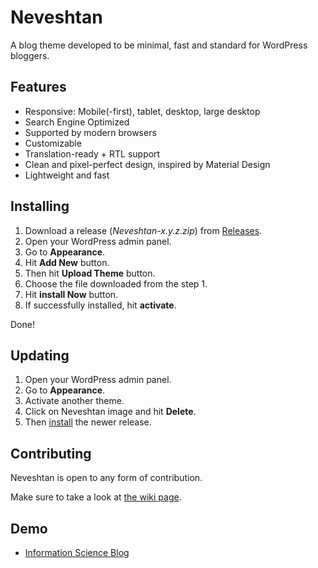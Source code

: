 # Neveshtan
A blog theme developed to be minimal, fast and standard for WordPress bloggers.

## Features
* Responsive: Mobile(-first), tablet, desktop, large desktop
* Search Engine Optimized
* Supported by modern browsers
* Customizable
* Translation-ready + RTL support
* Clean and pixel-perfect design, inspired by Material Design
* Lightweight and fast

## Installing
1. Download a release (_Neveshtan-x.y.z.zip_) from [Releases](https://github.com/eaoui/Neveshtan/releases).
2. Open your WordPress admin panel.
3. Go to **Appearance**.
4. Hit **Add New** button.
5. Then hit **Upload Theme** button.
6. Choose the file downloaded from the step 1.
7. Hit **install Now** button.
8. If successfully installed, hit **activate**.

Done!

## Updating
1. Open your WordPress admin panel.
2. Go to **Appearance**.
3. Activate another theme.
4. Click on Neveshtan image and hit **Delete**.
5. Then [install](#installing) the newer release.

## Contributing

Neveshtan is open to any form of contribution.

Make sure to take a look at [the wiki page](https://github.com/eaoui/Neveshtan/wiki).


## Demo

* [Information Science Blog](https://info-sci.ir)
